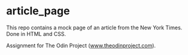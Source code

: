 # article_page

This repo contains a mock page of an article from the New York Times. Done in HTML and CSS.

Assignment for The Odin Project (www.theodinproject.com).
